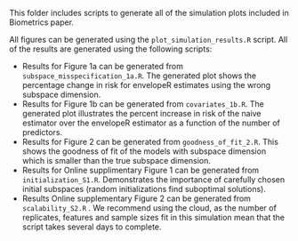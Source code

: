 This folder includes scripts to generate all of the simulation plots included in Biometrics paper.

All figures can be generated using the `plot_simulation_results.R` script. All of the results are generated using the following scripts:

- Results for Figure 1a can be generated from `subspace_misspecification_1a.R`.  The generated plot shows the percentage change in risk for envelopeR estimates using the wrong subspace dimension.
- Results for Figure 1b can be generated from `covariates_1b.R`.  The generated plot illustrates the percent increase in risk of the naive estimator over the envelopeR estimator as a function of the number of predictors.  
- Results for Figure 2 can be generated from `goodness_of_fit_2.R`.  This shows the goodness of fit of the models with subspace dimension which is smaller than the true subspace dimension.  
- Results for Online supplimentary Figure 1 can be generated from `initialization_S1.R`.  Demonstrates the importance of carefully chosen initial subspaces (random initializations find suboptimal solutions).
- Results Online supplementary Figure 2 can be generated from `scalability_S2.R` .  We recommend using the cloud, as the number of replicates, features and sample sizes fit in this simulation mean that the script takes several days to complete.
